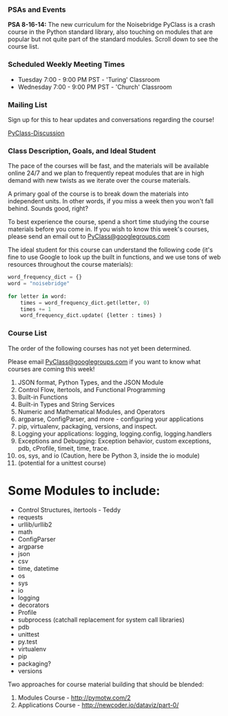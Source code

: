 
### PSAs and Events

**PSA 8-16-14:** The new curriculum for the Noisebridge PyClass is a crash course in the Python standard library, also touching on modules that are popular but not quite part of the standard modules. Scroll down to see the course list.

### Scheduled Weekly Meeting Times

* Tuesday 7:00 - 9:00 PM PST - 'Turing' Classroom
* Wednesday 7:00 - 9:00 PM PST - 'Church' Classroom

### Mailing List

Sign up for this to hear updates and conversations regarding the course!

[PyClass-Discussion](http://groups.google.com/group/pyclass)


### Class Description, Goals, and Ideal Student

The pace of the courses will be fast, and the materials will be available online 24/7 and we plan to frequently repeat modules that are in high demand with new twists as we iterate over the course materials.

A primary goal of the course is to break down the materials into independent units. In other words, if you miss a week then you won't fall behind. Sounds good, right?

To best experience the course, spend a short time studying the course materials before you come in. If you wish to know this week's courses, please send an email out to PyClass@googlegroups.com

The ideal student for this course can understand the following code (it's fine to use Google to look up the built in functions, and we use tons of web resources throughout the course materials):

```python
word_frequency_dict = {}
word = "noisebridge"
 
for letter in word:
    times = word_frequency_dict.get(letter, 0)
    times += 1
    word_frequency_dict.update( {letter : times} )
```

### Course List


The order of the following courses has not yet been determined.  

Please email PyClass@googlegroups.com if you want to know what courses are coming this week!

1. JSON format, Python Types, and the JSON Module    
2. Control Flow, itertools, and Functional Programming    
3. Built-in Functions    
4. Built-in Types and String Services    
5. Numeric and Mathematical Modules, and Operators    
6. argparse, ConfigParser, and more - configuring your applications    
7. pip, virtualenv, packaging, versions, and inspect.    
8. Logging your applications: logging, logging.config, logging.handlers    
9. Exceptions and Debugging: Exception behavior, custom exceptions, pdb, cProfile, timeit, time, trace.    
10. os, sys, and io (Caution, here be Python 3, inside the io module)    
11. (potential for a unittest course)    




Some Modules to include:
=====

* Control Structures, itertools - Teddy    
* requests    
* urllib/urllib2    
* math    
* ConfigParser    
* argparse    
* json    
* csv    
* time, datetime    
* os    
* sys    
* io    
* logging    
* decorators    
* Profile    
* subprocess (catchall replacement for system call libraries)    
* pdb    
* unittest    
* py.test    
* virtualenv    
* pip    
* packaging?    
* versions    



Two approaches for course material building that should be blended:

1. Modules Course - http://pymotw.com/2
2. Applications Course - http://newcoder.io/dataviz/part-0/

